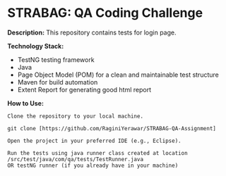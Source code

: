 # STRABAG: QA Coding Challenge

**Description:** 
This repository contains tests for login page.

**Technology Stack:**

- TestNG testing framework
- Java
- Page Object Model (POM) for a clean and maintainable test structure
- Maven for build automation
- Extent Report for generating good html report

**How to Use:**

    Clone the repository to your local machine.

    git clone [https://github.com/RaginiYerawar/STRABAG-QA-Assignment]

    Open the project in your preferred IDE (e.g., Eclipse).

    Run the tests using java runner class created at location /src/test/java/com/qa/tests/TestRunner.java
    OR testNG runner (if you already have in your machine)







    


